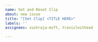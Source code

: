 ```yaml
---
name: Set and Reset Clip
about: new issue
title: "[Set Clip] <TITLE HERE>"
labels: ''
assignees: sushraja-msft, travisleithead

---
```



